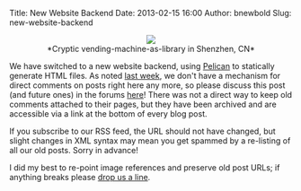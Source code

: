 Title: New Website Backend
Date: 2013-02-15 16:00
Author: bnewbold
Slug: new-website-backend

<center>
<img src="/static/images/posts/library_vending_machine.jpg">
<br>*Cryptic vending-machine-as-library in Shenzhen, CN*
</center>

We have switched to a new website backend, using
[Pelican](http://getpelican.com) to statically generate HTML files. As noted
[last week](http://forums.leaflabs.com/topic.php?id=10227), we don't have a
mechanism for direct comments on posts right here any more, so please
discuss this post (and future ones) in the forums
[here](http://forums.leaflabs.com/forum.php?id=11)! There was not a direct way
to keep old comments attached to their pages, but they have been archived and
are accessible via a link at the bottom of every blog post.

If you subscribe to our RSS feed, the URL should not have changed, but slight
changes in XML syntax may mean you get spammed by a re-listing of all our old
posts. Sorry in advance!

I did my best to re-point image references and preserve old post URLs; if
anything breaks please [drop us a line](/contact).

